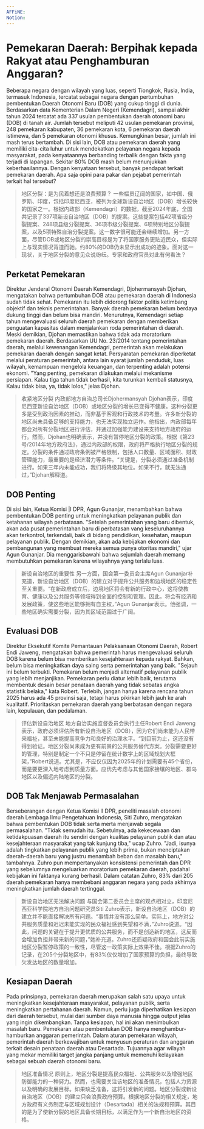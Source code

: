 ```yaml
---
AFFiNE: 
Notion: 
---
```


# Pemekaran Daerah: Berpihak kepada Rakyat atau Penghamburan Anggaran?

Beberapa negara dengan wilayah yang luas, seperti Tiongkok, Rusia, India, termasuk Indonesia, tercatat sebagai negara dengan pertumbuhan pembentukan Daerah Otonomi Baru (DOB) yang cukup tinggi di dunia. Berdasarkan data Kementerian Dalam Negeri (Kemendagri), sampai akhir tahun 2024 tercatat ada 337 usulan pembentukan daerah otonomi baru (DOB) di tanah air. Jumlah tersebut meliputi 42 usulan pemekaran provinsi, 248 pemekaran kabupaten, 36 pemekaran kota, 6 pemekaran daerah istimewa, dan 5 pemekaran otonomi khusus. Kemungkinan besar, jumlah ini mash terus bertambah. Di sisi lain, DOB atau pemekaran daerah yang memiliki cita-cita luhur untuk mendekatkan pelayanan negara kepada masyarakat, pada kenyataannya berbanding terbalik dengan fakta yang terjadi di lapangan. Sekitar 80% DOB mash belum menunjukkan keberhasilannya. Dengan kenyataan tersebut, banyak pendapat terkait pemekaran daerah. Apa saja opini para pakar dan pejabat pemerintah terkait hal tersebut?

> 地区分裂：是为民着想还是浪费预算？
> 一些幅员辽阔的国家，如中国、俄罗斯、印度，包括印度尼西亚，被列为全球新设自治地区（DOB）增长较快的国家之一。根据内政部（Kemendagri）的数据，截至2024年底，全国共记录了337项新设自治地区（DOB）的提案。这些提案包括42项省级分裂提案、248项县级分裂提案、36项市级分裂提案、6项特别地区分裂提案，以及5项特殊自治分裂提案。这一数字很可能还会继续增加。另一方面，尽管DOB或地区分裂的崇高目标是为了将国家服务更贴近民众，但实际上与现实情况背道而驰。约80%的DOB仍未显示出成功的迹象。面对这一现状，关于地区分裂的意见众说纷纭。专家和政府官员对此有何看法？

## Perketat Pemekaran

Direktur Jenderal Otonomi Daerah Kemendagri, Djohermansyah Djohan, mengatakan bahwa pertumbuhan DOB atau pemekaran daerah di Indonesia sudah tidak sehat. Pemekaran itu lebih didorong faktor politis ketimbang objektif dan teknis pemerintahan. Banyak daerah pemekaran belum berdaya dukung tinggi dan belum bisa mandiri. Menurutnya, Kemendagri setiap tahun mengevaluasi seluruh daerah pemekaran dengan memberikan penguatan kapasitas dalam menjalankan roda pemerintahan di daerah. Meski demikian, Djohan memastikan bahwa tidak ada moratorium pemekaran daerah. Berdasarkan UU No. 23/2014 tentang pemerintahan daerah, melalui kewenangan Kemendagri, pemerintah akan melakukan pemekaran daerah dengan sangat ketat. Persyaratan pemekaran diperketat melalui peraturan pemerintah, antara lain syarat jumlah penduduk, luas wilayah, kemampuan mengelola keuangan, dan terpenting adalah potensi ekonomi. "Yang penting, pemekaran dilakukan melalui mekanisme persiapan. Kalau tiga tahun tidak berhasil, kita turunkan kembali statusnya, Kalau tidak bisa, ya, tidak lolos," jelas Djohan.

> 收紧地区分裂
> 内政部地方自治总司长Djohermansyah Djohan表示，印度尼西亚新设自治地区（DOB）或地区分裂的增长已变得不健康。这种分裂更多是受到政治因素的推动，而非基于客观和行政技术的考量。许多新分裂的地区尚未具备足够的支持能力，也无法实现独立运作。他指出，内政部每年都会对所有分裂地区进行评估，并通过加强能力建设来支持地方政府的运行。然而，Djohan也明确表示，并没有暂停地区分裂的政策。根据《第23号/2014年地方政府法》，通过内政部的权限，政府将严格执行地区分裂的规定。分裂的条件通过政府条例被严格限制，包括人口数量、区域面积、财政管理能力，最重要的是经济潜力等条件。“关键是，分裂必须通过准备机制进行。如果三年内未能成功，我们将降级其地位。如果不行，就无法通过，”Djohan解释道。

## DOB Penting

Di sisi lain, Ketua Komisi |I DPR, Agun Gunanjar, menambahkan bahwa pembentukan DOB penting untuk meningkatkan pelayanan publik dan ketahanan wilayah perbatasan. "Setelah pemerintahan yang baru dibentuk, akan ada pusat pemerintahan baru di perbatasan vang keseluruhannya akan terkontrol, terkendali, baik di bidang pendidikan, kesehatan, maupun pelayanan publik. Dengan demikian, akan ada kebijakan ekonomi dan pembangunan yang membuat mereka semua punya otoritas mandiri," ujar Agun Gunanjar. Dia menggarisbawahi bahwa sejumlah daerah memang membutuhkan pemekaran karena wilayahnya yang terlalu luas.

> 新设自治地区的重要性
> 另一方面，国会第一委员会主席Agun Gunanjar补充道，新设自治地区（DOB）的建立对于提升公共服务和边境地区的稳定性至关重要。“在新政府成立后，边境地区将会有新的行政中心，这将使教育、健康以及公共服务等领域得到全面的控制和管理。因此，将会有经济和发展政策，使这些地区能够拥有自主权，”Agun Gunanjar表示。他强调，一些地区确实需要分裂，因为其区域范围过于广阔。

## Evaluasi DOB

Direktur Eksekutif Komite Pemantauan Pelaksanaan Otonomi Daerah, Robert Endi Jaweng, mengatakan bahwa pemerintah harus mengevaluasi seluruh DOB karena belum bisa memberikan kesejahteraan kepada rakyat. Bahkan, belum bisa meningkatkan daya saing serta pemerintahan yang baik. "Sejauh ini belum terbukti. Pemekaran belum menjadi alternatif pelayanan publik yang lebih menjanjikan. Pemekaran perlu diatur lebih baik, terutama membentuk desain besar penataan daerah yang tidak sebatas angka statistik belaka," kata Robert. Terlebih, jangan hanya karena rencana tahun 2025 harus ada 45 provinsi saja, tetapi harus pikirkan lebih jauh ke arah kualitatif. Prioritaskan pemekaran daerah yang berbatasan dengan negara lain, kepulauan, dan pedalaman.

> 评估新设自治地区
> 地方自治实施监督委员会执行主任Robert Endi Jaweng表示，政府必须评估所有新设自治地区（DOB），因为它们尚未能为人民带来福祉，甚至未能提高竞争力和良好的治理水平。“到目前为止，这还没有得到验证。地区分裂尚未成为更有前景的公共服务替代方案。分裂需要更好的管理，特别是制定一个不只是停留在统计数字上的区域规划大框架，”Robert说道。尤其是，不应仅仅因为2025年的计划需要有45个省份，而是要更深入地考虑到质量方面。应优先考虑与其他国家接壤的地区、群岛地区以及偏远内陆地区的分裂。

## DOB Tak Menjawab Permasalahan

Berseberangan dengan Ketua Komisi II DPR, peneliti masalah otonomi daerah Lembaga Ilmu Pengetahuan Indonesia, Siti Zuhro, mengatakan bahwa pembentukan DOB tidak serta merta menjawab segala permasalahan. "Tidak semudah itu. Sebetulnya, ada kekecewaan dan ketidakpuasan daerah itu sendiri dengan kualitas pelayanan publik dan atau kesejahteraan masyarakat yang tak kunjung tiba," ucap Zuhro. "Jadi, isunya adalah tingkatkan pelayanan publik yang lebih prima, bukan menciptakan daerah-daerah baru yang justru menambah beban dan masalah baru," tambahnya. Zuhro pun mempertanyakan konsistensi pemerintah dan DPR yang sebelumnya mengeluarkan moratorium pemekaran daerah, padahal kebijakan ini faktanya kurang berhasil. Dalam catatan Zuhro, 83% dari 205 daerah pemekaran hanya membebani anggaran negara yang pada akhirnya meningkatkan jumlah daerah tertinggal.

> 新设自治地区无法解决问题
> 与国会第二委员会主席的观点相对立，印度尼西亚科学院地方自治问题研究员Siti Zuhro表示，新设自治地区（DOB）的建立并不能直接解决所有问题。“事情并没有那么简单。实际上，地方对公共服务质量和迟迟未能实现的民众福祉感到失望和不满，”Zuhro说道。“因此，问题的关键在于提升更优质的公共服务，而不是创造新的地区，这反而会增加负担并带来新的问题，”她补充道。Zuhro还质疑政府和国会此前实施地区分裂暂停政策的一致性，尽管这一政策实际上效果不佳。根据Zuhro的记录，在205个分裂地区中，有83%仅仅增加了国家预算的负担，最终导致欠发达地区的数量增加。

## Kesiapan Daerah

Pada prinsipnya, pemekaran daerah merupakan salah satu upaya untuk meningkatkan kesejahteraan masyarakat, pelayanan publik, serta meningkatkan pertahanan daerah. Namun, perlu juga diperhatikan kesiapan dari daerah tersebut, mulai dari sumber daya manusia hingga output jelas yang ingin dikembangkan. Tanpa kesiapan, hal ini akan menimbulkan masalah baru. Pemekaran atau pembentukan DOB hanya menghambur-hamburkan anggaran pemerintah. Dalam aturan pemekaran wilayah, pemerintah daerah berkewajiban untuk menyusun peraturan dan anggaran terkait desain penataan daerah atau Desartada. Tujuannya agar wilayah yang mekar memiliki target jangka panjang untuk memenuhi kelayakan sebagai sebuah daerah otonomi baru.

> 地区准备情况
> 原则上，地区分裂是提高民众福祉、公共服务以及增强地区防御能力的一种努力。然而，也需要关注该地区的准备情况，包括人力资源以及明确的发展目标。如果缺乏准备，这将引发新的问题。地区分裂或新设自治地区（DOB）的建立只会浪费政府预算。根据地区分裂的相关规定，地方政府有义务制定与区域规划设计（Desartada）相关的法规和预算。其目的是为了使新分裂的地区具备长期目标，以满足作为一个新自治地区的资格。
